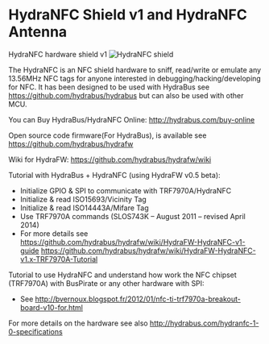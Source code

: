 HydraNFC Shield v1 and HydraNFC Antenna
========

HydraNFC hardware shield v1
![HydraNFC shield](HydraNFC_board.jpg)

The HydraNFC is an NFC shield hardware to sniff, read/write or emulate any 13.56MHz NFC tags for anyone interested in debugging/hacking/developing for NFC.
It has been designed to be used with HydraBus see https://github.com/hydrabus/hydrabus but can also be used with other MCU.

You can Buy HydraBus/HydraNFC Online: http://hydrabus.com/buy-online

Open source code firmware(For HydraBus), is available see
https://github.com/hydrabus/hydrafw

Wiki for HydraFW: https://github.com/hydrabus/hydrafw/wiki

Tutorial with HydraBus + HydraNFC  (using HydraFW v0.5 beta):
* Initialize GPIO & SPI to communicate with TRF7970A/HydraNFC
* Initialize & read ISO15693/Vicinity Tag
* Initialize & read ISO14443A/Mifare Tag
* Use TRF7970A commands (SLOS743K – August 2011 – revised April 2014)
* For more details see 
https://github.com/hydrabus/hydrafw/wiki/HydraFW-HydraNFC-v1-guide
https://github.com/hydrabus/hydrafw/wiki/HydraFW-HydraNFC-v1.x-TRF7970A-Tutorial

Tutorial to use HydraNFC and understand how work the NFC chipset (TRF7970A) with BusPirate or any other hardware with SPI:
* See http://bvernoux.blogspot.fr/2012/01/nfc-ti-trf7970a-breakout-board-v10-for.html

For more details on the hardware see also http://hydrabus.com/hydranfc-1-0-specifications
